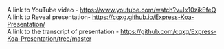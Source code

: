A link to YouTube video - https://www.youtube.com/watch?v=Ix10zikEfeQ  
A link to Reveal presentation- https://cqxg.github.io/Express-Koa-Presentation/  
A link to the transcript of presentation - https://github.com/cqxg/Express-Koa-Presentation/tree/master  
